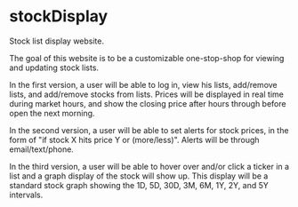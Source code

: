 # stockDisplay
Stock list display website.

The goal of this website is to be a customizable one-stop-shop for viewing and updating stock lists.

In the first version, a user will be able to log in, view his lists, add/remove lists, and add/remove stocks from lists. Prices will be displayed in real time during market hours, and show the closing price after hours through before open the next morning.

In the second version, a user will be able to set alerts for stock prices, in the form of "if stock X hits price Y or (more/less)". Alerts will be through email/text/phone. 

In the third version, a user will be able to hover over and/or click a ticker in a list and a graph display of the stock will show up. This display will be a standard stock graph showing the 1D, 5D, 30D, 3M, 6M, 1Y, 2Y, and 5Y intervals.
